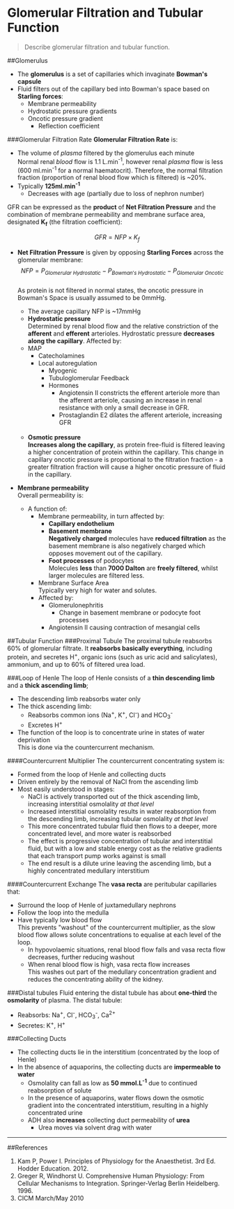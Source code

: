 # Glomerular Filtration and Tubular Function
> Describe glomerular filtration and tubular function.

##Glomerulus
* The **glomerulus** is a set of capillaries which invaginate **Bowman's capsule**
* Fluid filters out of the capillary bed into Bowman's space based on **Starling forces**:
  * Membrane permeability
  * Hydrostatic pressure gradients
  * Oncotic pressure gradient
    * Reflection coefficient

###Glomerular Filtration Rate
**Glomerular Filtration Rate** is:
  * The volume of *plasma* filtered by the glomerulus each minute  
  Normal renal *blood* flow is 1.1 L.min<sup>-1</sup>, however renal *plasma* flow is less (600 ml.min<sup>-1</sup> for a normal haematocrit). Therefore, the normal filtration fraction (proportion of renal blood flow which is filtered) is ~20%.
  * Typically **125ml.min<sup>-1</sup>**  
    * Decreases with age (partially due to loss of nephron number)

GFR can be expressed as the **product** of **Net Filtration Pressure** and the combination of membrane permeability and membrane surface area, designated **K<sub>f</sub>** (the filtration coefficient):

$$GFR = NFP \times K_f $$

* **Net Filtration Pressure** is given by opposing **Starling Forces** across the glomerular membrane:
    $$NFP = P_{Glomerular \ Hydrostatic} - P_{Bowman's \ Hydrostatic} -P_{Glomerular \ Oncotic}$$  
    As protein is not filtered in normal states, the oncotic pressure in Bowman's Space is usually assumed to be 0mmHg.
    * The average capillary NFP is ~17mmHg
    * **Hydrostatic pressure**  
    Determined by renal blood flow and the relative constriction of the **afferent** and **efferent** arterioles. Hydrostatic pressure **decreases along the capillary**.
    Affected by:
     * MAP
        * Catecholamines
        * Local autoregulation
          * Myogenic
          * Tubuloglomerular Feedback
          * Hormones
            * Angiotensin II constricts the efferent arteriole more than the afferent arteriole, causing an increase in renal resistance with only a small decrease in GFR.
            * Prostaglandin E2 dilates the afferent arteriole, increasing GFR <br> <br>
    * **Osmotic pressure**  
    **Increases along the capillary**, as protein free-fluid is filtered leaving a higher concentration of protein within the capillary. This change in capillary oncotic pressure is proportional to the filtration fraction - a greater filtration fraction will cause a higher oncotic pressure of fluid in the capillary.


* **Membrane permeability**  
Overall permeability is:
  * A function of:
    * Membrane permeability, in turn affected by:
      * **Capillary endothelium**
      * **Basement membrane**  
      **Negatively charged** molecules have **reduced filtration** as the basement membrane is also negatively charged which opposes movement out of the capillary.  
      * **Foot processes** of podocytes  
      Molecules **less** than **7000 Dalton** are **freely filtered**, whilst larger molecules are filtered less.
    * Membrane Surface Area  
      Typically very high for water and solutes. 
    * Affected by:
      * Glomerulonephritis
          * Change in basement membrane or podocyte foot processes
      * Angiotensin II causing contraction of mesangial cells


##Tubular Function
###Proximal Tubule
The proximal tubule reabsorbs 60% of glomerular filtrate. It **reabsorbs basically everything**, including protein, and secretes H<sup>+</sup>, organic ions (such as uric acid and salicylates), ammonium, and up to 60% of filtered urea load.


###Loop of Henle
The loop of Henle consists of a **thin descending limb** and a **thick ascending limb**;
* The descending limb reabsorbs water only
* The thick ascending limb:
  * Reabsorbs common ions (Na<sup>+</sup>, K<sup>+</sup>, Cl<sup>-</sup>) and HCO<sub>3</sub><sup>-</sup>
  * Excretes H<sup>+</sup>
* The function of the loop is to concentrate urine in states of water deprivation  
This is done via the countercurrent mechanism.

####Countercurrent Multiplier
The countercurrent concentrating system is:
* Formed from the loop of Henle and collecting ducts
* Driven entirely by the removal of NaCl from the ascending limb
* Most easily understood in stages:
  * NaCl is actively transported out of the thick ascending limb, increasing interstitial osmolality *at that level*
  * Increased interstitial osmolality results in water reabsorption from the descending limb, increasing tubular osmolality *at that level*
  * This more concentrated tubular fluid then flows to a deeper, more concentrated level, and more water is reabsorbed
  * The effect is progressive concentration of tubular and interstitial fluid, but with a low and stable energy cost as the relative gradients that each transport pump works against is small
  * The end result is a dilute urine leaving the ascending limb, but a highly concentrated medullary interstitium

####Countercurrent Exchange
The **vasa recta** are peritubular capillaries that:
* Surround the loop of Henle of juxtamedullary nephrons
* Follow the loop into the medulla
* Have typically low blood flow  
This prevents "washout" of the countercurrent multiplier, as the slow blood flow allows solute concentrations to equalise at each level of the loop.
  * In hypovolaemic situations, renal blood flow falls and vasa recta flow decreases, further reducing washout
  * When renal blood flow is high, vasa recta flow increases  
  This washes out part of the medullary concentration gradient and reduces the concentrating ability of the kidney.

###Distal tubules
Fluid entering the distal tubule has about **one-third** the **osmolarity** of plasma. The distal tubule:
* Reabsorbs: Na<sup>+</sup>, Cl<sup>-</sup>, HCO<sub>3</sub><sup>-</sup>, Ca<sup>2+</sup>
* Secretes: K<sup>+</sup>, H<sup>+</sup>

###Collecting Ducts
* The collecting ducts lie in the interstitium (concentrated by the loop of Henle)
* In the absence of aquaporins, the collecting ducts are **impermeable to water**
  * Osmolality can fall as low as **50 mmol.L<sup>-1</sup>** due to continued reabsorption of solute
  * In the presence of aquaporins, water flows down the osmotic gradient into the concentrated interstitium, resulting in a highly concentrated urine
  * ADH also **increases** collecting duct permeability of **urea**
    * Urea moves via solvent drag with water

---
##References
1. Kam P, Power I. Principles of Physiology for the Anaesthetist. 3rd Ed. Hodder Education. 2012.
2. Greger R, Windhorst U. Comprehensive Human Physiology: From Cellular Mechanisms to Integration. Springer-Verlag Berlin Heidelberg. 1996. 
3. CICM March/May 2010

